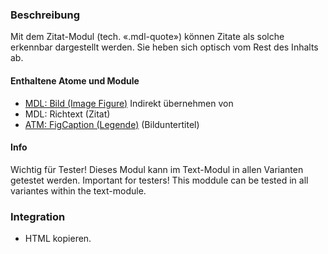### Beschreibung
Mit dem Zitat-Modul (tech. «.mdl-quote») können Zitate als solche erkennbar dargestellt werden. Sie heben sich optisch vom Rest des Inhalts ab.

#### Enthaltene Atome und Module
* <a href="../image-figure/image-figure.html">MDL: Bild (Image Figure)</a>
Indirekt übernehmen von
* MDL: Richtext (Zitat)
* <a href="../../atoms/figcaption/figcaption.html">ATM: FigCaption (Legende)</a> (Bilduntertitel)

#### Info
Wichtig für Tester! Dieses Modul kann im Text-Modul in allen Varianten getestet werden.
Important for testers! This moddule can be tested in all variantes within the text-module.

### Integration
* HTML kopieren.

